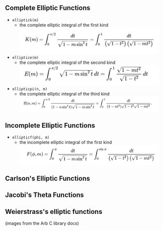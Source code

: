 ## Complete Elliptic Functions

- `elliptick(m)`
    - the complete elliptic integral of the first kind
     ![elliptick](assets/elliptic_k.png) 
- `elliptice(m)`
    - the complete elliptic integral of the second kind
   ![elliptice](assets/elliptice.png)
- `ellipticpi(n, m)`
    - the complete elliptic integral of the third kind
   ![ellipticpi](assets/ellipticpi.png)
   
## Incomplete Elliptic Functions

- `ellipticf(phi, m)`
    - the incomplete elliptic integral of the first kind
      ![ellipticf](assets/ellipticf.png)

## Carlson's Elliptic Functions


## Jacobi's Theta Functions


## Weierstrass's elliptic functions

(images from the Arb C library docs)
